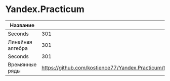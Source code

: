 # Yandex.Practicum

Название  | Ссылка | О чем проект |
--- | --- | --- |
Seconds | 301 | 283 | 
Линейная алгебра | 301 | данные клиентов |
Seconds | 301 | 283 |
Времянные ряды | https://github.com/kostience77/Yandex.Practicum/tree/main/%D0%92%D1%80%D0%B5%D0%BC%D0%B5%D0%BD%D0%BD%D1%8B%D0%B5%20%D1%80%D1%8F%D0%B4%D1%8B | прогнозирование заказов такси |
